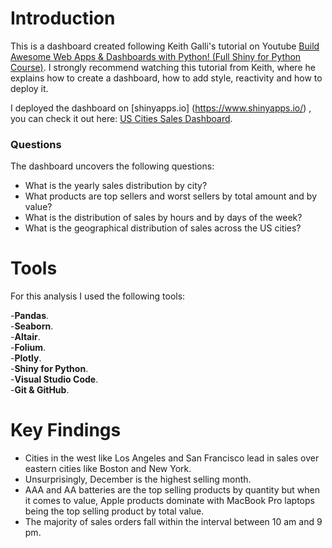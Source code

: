# Introduction
This is a dashboard created following Keith Galli's tutorial on Youtube [Build Awesome Web Apps & Dashboards with Python! (Full Shiny for Python Course)](https://www.youtube.com/watch?v=5LG4KffeCgg&t=145s&ab_channel=KeithGalli). I strongly recommend watching this tutorial from Keith, where he explains how to create a dashboard, how to add style, reactivity and how to deploy it.  

I deployed the dashboard on [shinyapps.io] (https://www.shinyapps.io/) , you can check it out here: [US Cities Sales Dashboard](https://israrm.shinyapps.io/us-cities-sales-dashboard/).

### Questions
The dashboard uncovers the following questions:
* What is the yearly sales distribution by city?
* What products are top sellers and worst sellers by total amount and by value?
* What is the distribution of sales by hours and by days of the week?
* What is the geographical distribution of sales across the US cities?

# Tools

For this analysis I used the following tools:

-**Pandas**.\
-**Seaborn**.\
-**Altair**.\
-**Folium**.\
-**Plotly**.\
-**Shiny for Python**.\
-**Visual Studio Code**.\
-**Git & GitHub**.

# Key Findings

* Cities in the west like Los Angeles and San Francisco lead in sales over eastern cities like Boston and New York.
* Unsurprisingly, December is the highest selling month.
* AAA and AA batteries are the top selling products by quantity but when it comes to value, Apple products dominate with MacBook Pro laptops being the top selling product by total value.
* The majority of sales orders fall within the interval between 10 am and 9 pm.

